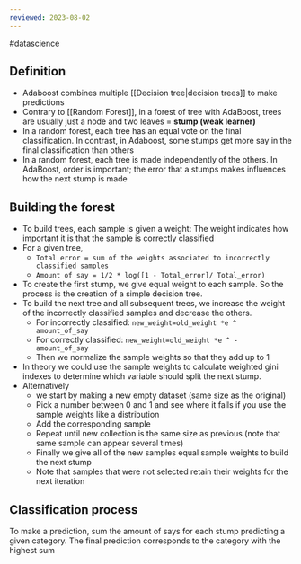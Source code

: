 ```yaml
---
reviewed: 2023-08-02
---
```


#datascience

## Definition

- Adaboost combines multiple [[Decision tree|decision trees]] to make predictions
- Contrary to [[Random Forest]], in a forest of tree with AdaBoost, trees are usually just a node and two leaves = **stump (weak learner)**
- In a random forest, each tree has an equal vote on the final classification. In contrast, in Adaboost, some stumps get more say in the final classification than others
- In a random forest, each tree is made independently of the others. In AdaBoost, order is important; the error that a stumps makes influences how the next stump is made

## Building the forest

- To build trees, each sample is given a weight: The weight indicates how important it is that the sample is correctly classified
- For a given tree,
  - `Total error = sum of the weights associated to incorrectly classified samples`
  - `Amount of say = 1/2 * log([1 - Total_error]/ Total_error)`
- To create the first stump, we give equal weight to each sample. So the process is the creation of a simple decision tree.
- To build the next tree and all subsequent trees, we increase the weight of the incorrectly classified samples and decrease the others.
  - For incorrectly classified: `new_weight=old_weight *e ^ amount_of_say`
  - For correctly classified: `new_weight=old_weight *e ^ - amount_of_say`
  - Then we normalize the sample weights so that they add up to 1
- In theory we could use the sample weights to calculate weighted gini indexes to determine which variable should split the next stump.
- Alternatively
  - we start by making a new empty dataset (same size as the original)
  - Pick a number between 0 and 1 and see where it falls if you use the sample weights like a distribution
  - Add the corresponding sample
  - Repeat until new collection is the same size as previous (note that same sample can appear several times)
  - Finally we give all of the new samples equal sample weights to build the next stump
  - Note that samples that were not selected retain their weights for the next iteration

## Classification process

To make a prediction, sum the amount of says for each stump predicting a given category. The final prediction corresponds to the category with the highest sum
